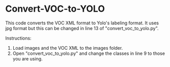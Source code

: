 # Convert-VOC-to-YOLO
This code converts the VOC XML format to Yolo's labeling format. It uses jpg format but this can be changed in line 13 of "convert_voc_to_yolo.py". 

Instructions:

1) Load images and the VOC XML to the images folder.
2) Open "convert_voc_to_yolo.py" and change the classes in line 9 to those you are using. 
